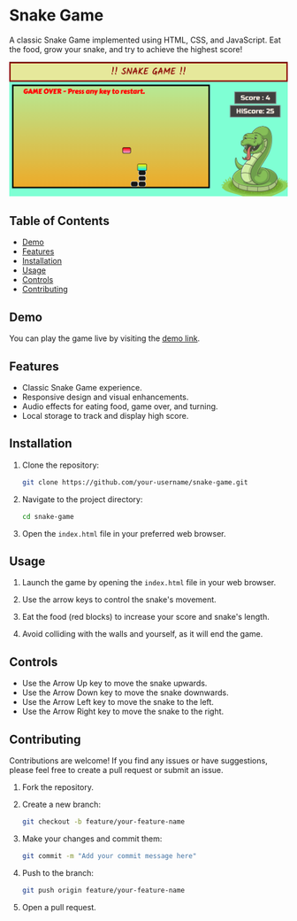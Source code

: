 # Snake Game

A classic Snake Game implemented using HTML, CSS, and JavaScript. Eat the food, grow your snake, and try to achieve the highest score! 

![Preview](Preview.png)

## Table of Contents

- [Demo](#demo)
- [Features](#features)
- [Installation](#installation)
- [Usage](#usage)
- [Controls](#controls)
- [Contributing](#contributing)

## Demo

You can play the game live by visiting the [demo link](https://your-demo-link-here.com).

## Features

- Classic Snake Game experience.
- Responsive design and visual enhancements.
- Audio effects for eating food, game over, and turning.
- Local storage to track and display high score.

## Installation

1. Clone the repository:

   ```bash
   git clone https://github.com/your-username/snake-game.git
   ```

2. Navigate to the project directory:

   ```bash
   cd snake-game
   ```

3. Open the `index.html` file in your preferred web browser.

## Usage

1. Launch the game by opening the `index.html` file in your web browser.

2. Use the arrow keys to control the snake's movement.

3. Eat the food (red blocks) to increase your score and snake's length.

4. Avoid colliding with the walls and yourself, as it will end the game.

## Controls

- Use the Arrow Up key to move the snake upwards.
- Use the Arrow Down key to move the snake downwards.
- Use the Arrow Left key to move the snake to the left.
- Use the Arrow Right key to move the snake to the right.

## Contributing

Contributions are welcome! If you find any issues or have suggestions, please feel free to create a pull request or submit an issue.

1. Fork the repository.

2. Create a new branch:

   ```bash
   git checkout -b feature/your-feature-name
   ```

3. Make your changes and commit them:

   ```bash
   git commit -m "Add your commit message here"
   ```

4. Push to the branch:

   ```bash
   git push origin feature/your-feature-name
   ```

5. Open a pull request.
